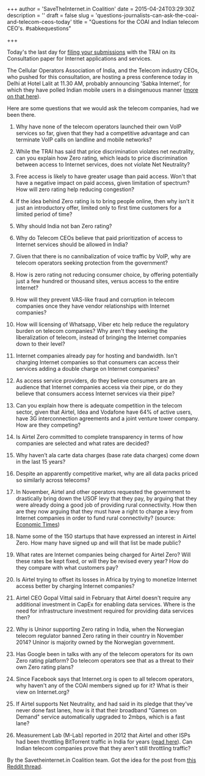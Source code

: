 +++
author = 'SaveTheInternet.in Coalition'
date = 2015-04-24T03:29:30Z
description = ''
draft = false
slug = 'questions-journalists-can-ask-the-coai-and-telecom-ceos-today'
title = "Questions for the COAI and Indian telecom CEO's. #sabkequestions"

+++


Today's the last day for <a href=http://www.savetheinternet.in>filing your submissions</a> with the TRAI on its Consultation paper for Internet applications and services. 

The Cellular Operators Association of India, and the Telecom industry CEOs, who pushed for this consultation, are hosting a press conference today in Delhi at Hotel Lalit at 11.30 AM, probably announcing 'Sabka Internet', for which they have polled Indian mobile users in a disingenuous manner (<a href=http://trak.in/tags/business/2015/04/22/sabkainternet-deliberate-attempt-coai-to-confuse/ target=_blank>more on that here</a>).

Here are some questions that we would ask the telecom companies, had we been there.

1. Why have none of the telecom operators launched their own VoIP services so far, given that they had a competitive advantage and can terminate VoIP calls on landline and mobile networks?

2. While the TRAI has said that price discrimination violates net neutrality, can you explain how Zero rating, which leads to price discrimination between access to Internet services, does not violate Net Neutrality?

3. Free access is likely to have greater usage than paid access. Won't that have a negative impact on paid access, given limitation of spectrum? How will zero rating help reducing congestion?

4. If the idea behind Zero rating is to bring people online, then why isn't it just an introductory offer, limited only to first time customers for a limited period of time?

5. Why should India not ban Zero rating?

6. Why do Telecom CEOs believe that paid prioritization of access to Internet services should be allowed in India?

7. Given that there is no cannibalization of voice traffic by VoIP, why are telecom operators seeking protection from the government?

8. How is zero rating not reducing consumer choice, by offering potentially just a few hundred or thousand sites, versus access to the entire Internet?

9. How will they prevent VAS-like fraud and corruption in telecom companies once they have vendor relationships with Internet companies?

10. How will licensing of Whatsapp, Viber etc help reduce the regulatory burden on telecom companies? Why aren't they seeking the liberalization of telecom, instead of bringing the Internet companies down to their level?

11. Internet companies already pay for hosting and bandwidth. Isn't charging Internet companies so that consumers can access their services adding a double charge on Internet companies?

12. As access service providers, do they believe consumers are an audience that Internet companies access via their pipe, or do they believe that consumers access Internet services via their pipe?

13. Can you explain how there is adequate competition in the telecom sector, given that Airtel, Idea and Vodafone have 64% of active users, have 3G interconnection agreements and a joint venture tower company. How are they competing?

14. Is Airtel Zero committed to complete transparency in terms of how companies are selected and what rates are decided?

15. Why haven’t ala carte data charges (base rate data charges) come down in the last 15 years? 

16. Despite an apparently competitive market, why are all data packs priced so similarly across telecoms? 

17. In November, Airtel and other operators requested the government to drastically bring down the USOF levy that they pay, by arguing that they were already doing a good job of providing rural connectivity. How then are they now arguing that they must have a right to charge a levy from Internet companies in order to fund rural connectivity? (source: <a href=http://articles.economictimes.indiatimes.com/2014-11-20/news/56304122_1_usof-universal-service-obligation-fund-levy>Economic Times</a>)

18. Name some of the 150 startups that have expressed an interest in Airtel Zero. How many have signed up and will that list be made public?

19. What rates are Internet companies being charged for Airtel Zero? Will these rates be kept fixed, or will they be revised every year? How do they compare with what customers pay?

20. Is Airtel trying to offset its losses in Africa by trying to monetize Internet access better by charging Internet companies?

21. Airtel CEO Gopal Vittal said in February that Airtel doesn't require any additional investment in CapEx for enabling data services. Where is the need for infrastructure investment required for providing data services then?

22. Why is Uninor supporting Zero rating in India, when the Norwegian telecom regulator banned Zero rating in their country in November 2014? Uninor is majority owned by the Norwegian government.

23. Has Google been in talks with any of the telecom operators for its own Zero rating platform? Do telecom operators see that as a threat to their own Zero rating plans?

24. Since Facebook says that Internet.org is open to all telecom operators, why haven't any of the COAI members signed up for it? What is their view on Internet.org?

25. If Airtel supports Net Neutrality, and had said in its pledge that they've never done fast lanes, how is it that their broadband "Games on Demand" service automatically upgraded to 2mbps, which is a fast lane?

26. Measurement Lab (M-Lab) reported in 2012 that Airtel and other ISPs had been throttling BitTorrent traffic in India for years (<a href=http://www.thehindu.com/sci-tech/technology/internet/isps-slam-brakes-on-bittorrent-speeds/article3751310.ece>read here</a>). Can Indian telecom companies prove that they aren't still throttling traffic?

By the Savetheinternet.in Coalition team. Got the idea for the post from <a href=http://www.reddit.com/r/india/comments/33l1yn/the_cellular_operators_association_of_india_and/>this Reddit thread</a>.

